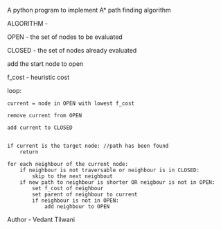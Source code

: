 A python program to implement A* path finding algorithm

ALGORITHM -

OPEN - the set of nodes to be evaluated

CLOSED - the set of nodes already evaluated

add the start node to open

f_cost - heuristic cost

loop:

	current = node in OPEN with lowest f_cost
	
	remove current from OPEN
	
	add current to CLOSED
	

	if current is the target node: //path has been found
		return

	for each neighbour of the current node:
		if neighbour is not traversable or neighbour is in CLOSED:
			skip to the next neighbout
		if new path to neighbour is shorter OR neigbour is not in OPEN:
			set f_cost of neighbour
			set parent of neighbour to current
			if neighbour is not in OPEN:
				add neighbour to OPEN

Author - Vedant Tilwani
